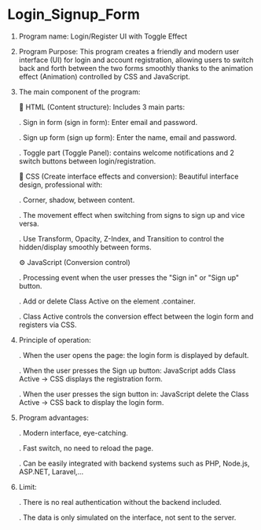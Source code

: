 # Login_Signup_Form
1. Program name: Login/Register UI with Toggle Effect
2. Program Purpose: This program creates a friendly and modern user interface (UI) for login and account registration, allowing users to switch back and forth between the two forms smoothly thanks to the animation effect (Animation) controlled by CSS and JavaScript.
3. The main component of the program:
   
   📄 HTML (Content structure): Includes 3 main parts:
   
     . Sign in form (sign in form): Enter email and password.
   
     . Sign up form (sign up form): Enter the name, email and password.
   
     . Toggle part (Toggle Panel): contains welcome notifications and 2 switch buttons between login/registration.
   
   🎨 CSS (Create interface effects and conversion): Beautiful interface design, professional with:
   
     . Corner, shadow, between content.
   
     . The movement effect when switching from signs to sign up and vice versa.
   
     . Use Transform, Opacity, Z-Index, and Transition to control the hidden/display smoothly between forms.
   
   ⚙️ JavaScript (Conversion control)
   
     . Processing event when the user presses the "Sign in" or "Sign up" button.
   
     . Add or delete Class Active on the element .container.
   
     . Class Active controls the conversion effect between the login form and registers via CSS.
4. Principle of operation:

     . When the user opens the page: the login form is displayed by default.

     . When the user presses the Sign up button: JavaScript adds Class Active → CSS displays the registration form.

     . When the user presses the sign button in: JavaScript delete the Class Active → CSS back to display the login form.

5. Program advantages:

     . Modern interface, eye-catching.

     . Fast switch, no need to reload the page.

     .  Can be easily integrated with backend systems such as PHP, Node.js, ASP.NET, Laravel,...

6. Limit:

     . There is no real authentication without the backend included.

     . The data is only simulated on the interface, not sent to the server.
